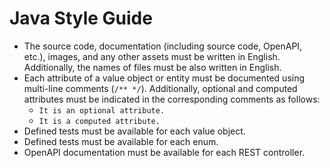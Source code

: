 # Java Style Guide

* The source code, documentation (including source code, OpenAPI, etc.), images, and any other assets must be written in English. Additionally, the names of files must be also written in English.
* Each attribute of a value object or entity must be documented using multi-line comments (`/** */`). Additionally, optional and computed attributes must be indicated in the corresponding comments as follows:
  * `It is an optional attribute.`
  * `It is a computed attribute.`
* Defined tests must be available for each value object.
* Defined tests must be available for each enum.
* OpenAPI documentation must be available for each REST controller.
